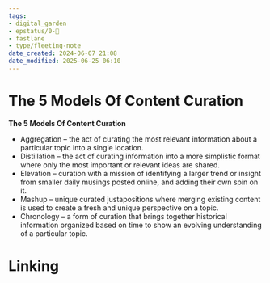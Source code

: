 ```yaml
---
tags: 
- digital_garden
- epstatus/0-🌰
- fastlane
- type/fleeting-note
date_created: 2024-06-07 21:08
date_modified: 2025-06-25 06:10
---
```

# The 5 Models Of Content Curation

**The 5 Models Of Content Curation**

-   Aggregation – the act of curating the most relevant information about a particular topic into a single location.
-   Distillation – the act of curating information into a more simplistic format where only the most important or relevant ideas are shared.
-   Elevation – curation with a mission of identifying a larger trend or insight from smaller daily musings posted online, and adding their own spin on it.
-   Mashup – unique curated justapositions where merging existing content is used to create a fresh and unique perspective on a topic.
-   Chronology – a form of curation that brings together historical information organized based on time to show an evolving understanding of a particular topic.

# Linking